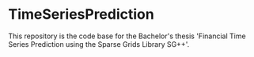 # TimeSeriesPrediction
This repository is the code base for the Bachelor's thesis 'Financial Time Series Prediction using the Sparse Grids Library SG++'.
